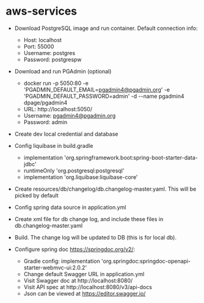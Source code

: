 # aws-services

- Download PostgreSQL image and run container. Default connection info:
    - Host: localhost
    - Port: 55000
    - Username: postgres
    - Password: postgrespw

- Download and run PGAdmin (optional)
  - docker run -p 5050:80 -e 'PGADMIN_DEFAULT_EMAIL=pgadmin4@pgadmin.org' -e 'PGADMIN_DEFAULT_PASSWORD=admin' -d --name pgadmin4 dpage/pgadmin4
  - URL: http://localhost:5050/
  - Username: pgadmin4@pgadmin.org 
  - Password: admin

- Create dev local credential and database
- Config liquibase in build.gradle 
  - implementation 'org.springframework.boot:spring-boot-starter-data-jdbc' 
  - runtimeOnly 'org.postgresql:postgresql'
  - implementation 'org.liquibase:liquibase-core'
- Create resources/db/changelog/db.changelog-master.yaml. This will be picked by default
- Config spring data source in application.yml
- Create xml file for db change log, and include these files in db.changelog-master.yaml
- Build. The change log will be updated to DB (this is for local db).

- Configure spring doc https://springdoc.org/v2/:
  - Gradle config: implementation 'org.springdoc:springdoc-openapi-starter-webmvc-ui:2.0.2'
  - Change default Swagger URL in application.yml
  - Visit Swagger doc at http://localhost:8080/<name in application.yml>
  - Visit API spec at http://localhost:8080/v3/api-docs
  - Json can be viewed at https://editor.swagger.io/